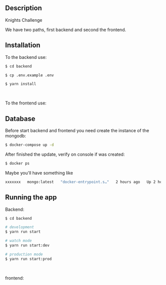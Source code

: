 ## Description
Knights Challenge

We have two paths, first backend and second the frontend.


## Installation
To the backend use: <br>
```bash
$ cd backend

$ cp .env.example .env

$ yarn install
```
<br>

To the frontend use: <br>


## Database
Before start backend and frontend you need create the instance of the mongodb:
```bash
$ docker-compose up -d
```
After finished the update, verify on console if was created:
```bash
$ docker ps
```
Maybe you'll have something like
```bash
xxxxxxx   mongo:latest   "docker-entrypoint.s…"   2 hours ago   Up 2 hours   0.0.0.0:27017->27017/tcp   knights-mongodb
```

## Running the app
Backend:<br>
```bash
$ cd backend

# development
$ yarn run start

# watch mode
$ yarn run start:dev

# production mode
$ yarn run start:prod
```
<br>

frontend:<br>

